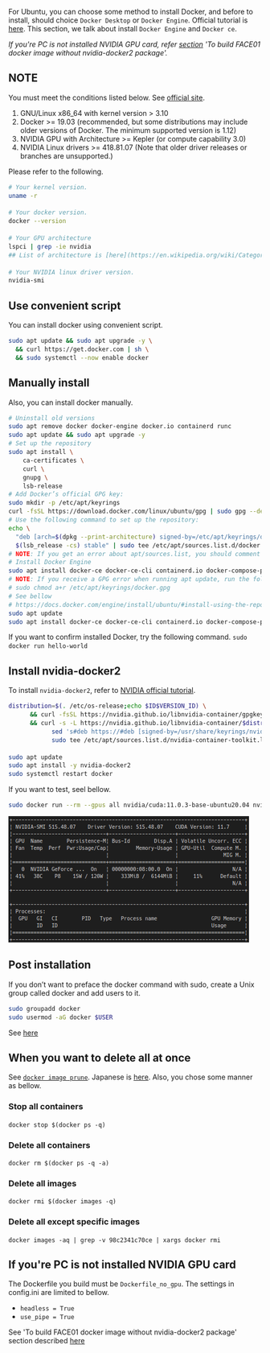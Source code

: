 For Ubuntu, you can choose some method to install Docker, and before to install, should choice `Docker Desktop` or `Docker Engine`. Official tutorial is [here](https://docs.docker.com/engine/install/ubuntu/).
This section, we talk about install `Docker Engine` and `Docker ce`.

*If you're PC is not installed NVIDIA GPU card, refer [section]([docs/to_build_docker_image.md](Install_docker.md#if-youre-pc-is-not-installed-nvidia-gpu-card)) 'To build FACE01 docker image without nvidia-docker2 package'.*

## NOTE
You must meet the conditions listed below. See [official site](https://docs.nvidia.com/datacenter/cloud-native/container-toolkit/install-guide.html#platform-requirements).

1. GNU/Linux x86_64 with kernel version > 3.10
2. Docker >= 19.03 (recommended, but some distributions may include older versions of Docker. The minimum supported version is 1.12)
3. NVIDIA GPU with Architecture >= Kepler (or compute capability 3.0)
4. NVIDIA Linux drivers >= 418.81.07 (Note that older driver releases or branches are unsupported.)

Please refer to the following.
```bash
# Your kernel version.
uname -r

# Your docker version.
docker --version

# Your GPU architecture
lspci | grep -ie nvidia
## List of architecture is [here](https://en.wikipedia.org/wiki/Category:Nvidia_microarchitectures) and [here](https://en.wikipedia.org/wiki/List_of_Nvidia_graphics_processing_units) and [here](https://arnon.dk/matching-sm-architectures-arch-and-gencode-for-various-nvidia-cards/).

# Your NVIDIA linux driver version.
nvidia-smi
```

## Use convenient script
You can install docker using convenient script.
```bash
sudo apt update && sudo apt upgrade -y \
  && curl https://get.docker.com | sh \
  && sudo systemctl --now enable docker
```

## Manually install
Also, you can install docker manually.
```bash
# Uninstall old versions
sudo apt remove docker docker-engine docker.io containerd runc
sudo apt update && sudo apt upgrade -y
# Set up the repository
sudo apt install \
    ca-certificates \
    curl \
    gnupg \
    lsb-release
# Add Docker’s official GPG key:
sudo mkdir -p /etc/apt/keyrings
curl -fsSL https://download.docker.com/linux/ubuntu/gpg | sudo gpg --dearmor -o /etc/apt/keyrings/docker.gpg
# Use the following command to set up the repository:
echo \
  "deb [arch=$(dpkg --print-architecture) signed-by=/etc/apt/keyrings/docker.gpg] https://download.docker.com/linux/ubuntu \
  $(lsb_release -cs) stable" | sudo tee /etc/apt/sources.list.d/docker.list > /dev/null
# NOTE: If you get an error about apt/sources.list, you should comment out docker's line at sources.list.
# Install Docker Engine
sudo apt install docker-ce docker-ce-cli containerd.io docker-compose-plugin
# NOTE: If you receive a GPG error when running apt update, run the following command and then try to update your repo again.
# sudo chmod a+r /etc/apt/keyrings/docker.gpg
# See bellow
# https://docs.docker.com/engine/install/ubuntu/#install-using-the-repository
sudo apt update
sudo apt install docker-ce docker-ce-cli containerd.io docker-compose-plugin
```
If you want to confirm installed Docker, try the following command.
`sudo docker run hello-world`

## Install nvidia-docker2
To install `nvidia-docker2`, refer to [NVIDIA official tutorial](https://docs.nvidia.com/datacenter/cloud-native/container-toolkit/install-guide.html#setting-up-nvidia-container-toolkit).
```bash
distribution=$(. /etc/os-release;echo $ID$VERSION_ID) \
      && curl -fsSL https://nvidia.github.io/libnvidia-container/gpgkey | sudo gpg --dearmor -o /usr/share/keyrings/nvidia-container-toolkit-keyring.gpg \
      && curl -s -L https://nvidia.github.io/libnvidia-container/$distribution/libnvidia-container.list | \
            sed 's#deb https://#deb [signed-by=/usr/share/keyrings/nvidia-container-toolkit-keyring.gpg] https://#g' | \
            sudo tee /etc/apt/sources.list.d/nvidia-container-toolkit.list

sudo apt update
sudo apt install -y nvidia-docker2
sudo systemctl restart docker
```
If you want to test, seel bellow.
```bash
sudo docker run --rm --gpus all nvidia/cuda:11.0.3-base-ubuntu20.04 nvidia-smi
```
![](img/PASTE_IMAGE_2022-07-25-10-24-45.png)

## Post installation
If you don’t want to preface the docker command with sudo, create a Unix group called docker and add users to it.
```bash
sudo groupadd docker
sudo usermod -aG docker $USER
```
See [here](https://docs.docker.com/engine/install/linux-postinstall/)

## When you want to delete all at once
See [`docker image prune`](https://docs.docker.com/config/pruning/).
Japanese is [here](https://docs.docker.jp/config/pruning.html).
Also, you chose some manner as bellow.
### Stop all containers
`docker stop $(docker ps -q)`
### Delete all containers
`docker rm $(docker ps -q -a)`
### Delete all images
`docker rmi $(docker images -q)`
### Delete all except specific images
`docker images -aq | grep -v 98c2341c70ce | xargs docker rmi`

## If you're PC is not installed NVIDIA GPU card
The Dockerfile you build must be `Dockerfile_no_gpu`.
The settings in config.ini are limited to bellow.
- `headless = True`
- `use_pipe = True`

See 'To build FACE01 docker image without nvidia-docker2 package' section described [here](./docker.md)